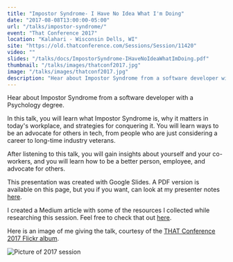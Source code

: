 ```yaml
---
title: "Impostor Syndrome- I Have No Idea What I'm Doing"
date: "2017-08-08T13:00:00-05:00"
url: "/talks/impostor-syndrome/"
event: "That Conference 2017"
location: "Kalahari - Wisconsin Dells, WI"
site: "https://old.thatconference.com/Sessions/Session/11420"
video: ""
slides: "/talks/docs/ImpostorSyndrome-IHaveNoIdeaWhatImDoing.pdf"
thumbnail: "/talks/images/thatconf2017.jpg"
image: "/talks/images/thatconf2017.jpg"
description: "Hear about Impostor Syndrome from a software developer with a Psychology degree."
---
```


Hear about Impostor Syndrome from a software developer with a Psychology degree.

In this talk, you will learn what Impostor Syndrome is, why it matters in today's workplace, and strategies for conquering it. You will learn ways to be an advocate for others in tech, from people who are just considering a career to long-time industry veterans.

After listening to this talk, you will gain insights about yourself and your co-workers, and you will learn how to be a better person, employee, and advocate for others.

This presentation was created with Google Slides. A PDF version is available on this page, but you if you want, can look at my presenter notes [here](https://docs.google.com/presentation/d/1DEBp-54hT5i1xmMMLYl8a-PC5Cv1HugREmaogPSh1Ms/edit?usp=sharing).

I created a Medium article with some of the resources I collected while researching this session. Feel free to check that out [here](https://medium.com/@rosslarsonWI/resources-for-impostor-syndrome-empathy-and-advoacy-dc40d8c3594e).

Here is an image of me giving the talk, courtesy of the [THAT Conference 2017 Flickr album](https://www.flickr.com/photos/thatconference/albums/72157684772275604).

![Picture of 2017 session](/img/confs/2017_speaking.jpg)